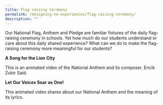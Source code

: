 ```yaml
---
title: Flag raising Ceremony
permalink: /designing-ne-experiences/flag-raising-ceremony/
description: ""
---
```

Our National Flag, Anthem and Pledge are familiar fixtures of the daily flag-raising ceremony in schools. Yet how much do our students understand or care
about this daily shared experience? What can we do to make the flag-raising ceremony more meaningful for our students?

**A Song for the Lion City**

This is an animated video of the National Anthem and its composer, Encik Zubir Said.

**Let Our Voices Soar as One!**

This animated video shares about our National Anthem and the meaning of its lyrics.
